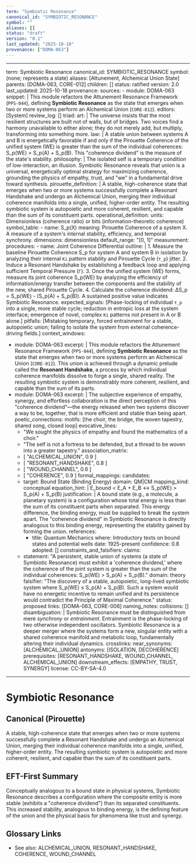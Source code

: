 ```yaml
---
term: "Symbiotic Resonance"
canonical_id: "SYMBIOTIC_RESONANCE"
symbol: ""
aliases: []
status: "draft"
version: "0.1"
last_updated: "2025-10-18"
provenance: ["DOMA-063"]
---
```


---
term: Symbiotic Resonance
canonical_id: SYMBIOTIC_RESONANCE
symbol: (none; represents a state)
aliases: [Attunement, Alchemical Union State]
parents: [DOMA-063, CORE-012]
children: []
status: ratified
version: 2.0
last_updated: 2025-10-18
provenance:
  sources:
    - module: DOMA-063
      snippet: |
        This module refactors the Attunement Resonance Framework (`PPS-044`), defining **Symbiotic Resonance** as the state that emerges when two or more systems perform an Alchemical Union (`CORE-012`).
  editors: [System]
  review_log: []
triad:
  art: |
    The universe insists that the most resilient structures are built not of walls, but of bridges. Two voices find a harmony unavailable to either alone; they do not merely add, but multiply, transforming into something more.
  law: |
    A stable union between systems A and B is energetically favorable if and only if the Pirouette Coherence of the unified system (WE) is greater than the sum of the individual coherences: S_p(WE) > S_p(A) + S_p(B). This "coherence dividend" is the measure of the state's stability.
  philosophy: |
    The isolated self is a temporary condition of low-interaction, an illusion. Symbiotic Resonance reveals that union is a universal, energetically optimal strategy for maximizing coherence, grounding the physics of empathy, trust, and "we" in a fundamental drive toward synthesis.
pirouette_definition: |
  A stable, high-coherence state that emerges when two or more systems successfully complete a Resonant Handshake and undergo an Alchemical Union, merging their individual coherence manifolds into a single, unified, higher-order entity. The resulting symbiotic system is autopoietic and more coherent, resilient, and capable than the sum of its constituent parts.
operational_definition:
  units: Dimensionless (coherence ratio) or bits (information-theoretic coherence)
  symbol_table:
    - name: S_p(X)
      meaning: Pirouette Coherence of a system X. A measure of a system's internal stability, efficiency, and temporal synchrony.
      dimensions: dimensionless
      default_range: "[0, 1]"
  measurement:
    procedures:
      - name: Joint Coherence Differential
        outline: |
          1. Measure the baseline Pirouette Coherence S_p for system A and system B in isolation by analyzing their internal `Ki` pattern stability and Pirouette Cycle (`τ_p`) jitter.
          2. Induce a Resonant Handshake by establishing a feedback loop and applying sufficient Temporal Pressure (`Γ`).
          3. Once the unified system (WE) forms, measure its joint coherence S_p(WE) by analyzing the efficiency of information/energy transfer between the components and the stability of the new, shared Pirouette Cycle.
          4. Calculate the coherence dividend: ΔS_p = S_p(WE) - (S_p(A) + S_p(B)). A sustained positive value indicates Symbiotic Resonance.
        expected_signals: [Phase-locking of individual `τ_p` into a single, more stable cycle; reduction in entropic loss at the system interface; emergence of novel, complex `Ki` patterns not present in A or B alone.]
        pitfalls: [Mistaking temporary, forced entrainment for a stable, autopoietic union; failing to isolate the system from external coherence-driving fields.]
context_windows:
  - module: DOMA-063
    excerpt: |
      This module refactors the Attunement Resonance Framework (`PPS-044`), defining **Symbiotic Resonance** as the state that emerges when two or more systems perform an Alchemical Union (`CORE-012`). This union is achieved through a dynamic prelude called the **Resonant Handshake**, a process by which individual coherence manifolds dissolve to forge a single, shared reality. The resulting symbiotic system is demonstrably more coherent, resilient, and capable than the sum of its parts.
  - module: DOMA-063
    excerpt: |
      The subjective experience of empathy, synergy, and effortless collaboration is the direct perception of this "coherence dividend"—the energy released when two systems discover a way to be, together, that is more efficient and stable than being apart.
poetic_connections:
  motifs: [the choir, the bridge, the woven tapestry, shared song, closed loop]
  evocative_lines:
    - "We sought the physics of empathy and found the mathematics of a choir."
    - "The self is not a fortress to be defended, but a thread to be woven into a greater tapestry."
  association_matrix:
    - [ "ALCHEMICAL_UNION", 0.9 ]
    - [ "RESONANT_HANDSHAKE", 0.8 ]
    - [ "WOUND_CHANNEL", 0.6 ]
    - [ "COHERENCE", 0.9 ]
formal_mappings:
  candidates:
    - target: Bound State (Binding Energy)
      domain: QM|CM
      mapping_kind: conceptual
      equation_hint: |
        E_bound < E_A + E_B  ↔  S_p(WE) > S_p(A) + S_p(B)
      justification: |
        A bound state (e.g., a molecule, a planetary system) is a configuration whose total energy is less than the sum of its constituent parts when separated. This energy difference, the binding energy, must be supplied to break the system apart. The "coherence dividend" in Symbiotic Resonance is directly analogous to this binding energy, representing the stability gained by forming the union.
      references:
        - title: Quantum Mechanics
          where: Introductory texts on bound states and potential wells
          date: 1925-present
      confidence: 0.8
  adopted: []
constraints_and_falsifiers:
  claims:
    - statement: "A persistent, stable union of systems (a state of Symbiotic Resonance) must exhibit a 'coherence dividend,' where the coherence of the joint system is greater than the sum of the individual coherences: S_p(WE) > S_p(A) + S_p(B)."
      domain: theory
      falsifier: "The discovery of a stable, autopoietic, long-lived symbiotic system where S_p(WE) ≤ S_p(A) + S_p(B). Such a system would have no energetic incentive to remain unified and its persistence would contradict the Principle of Maximal Coherence."
      status: proposed
      links: [DOMA-063, CORE-006]
naming_notes:
  collisions: []
  disambiguation: |
    Symbiotic Resonance must be distinguished from mere *synchrony* or *entrainment*. Entrainment is the phase-locking of two otherwise independent oscillators. Symbiotic Resonance is a deeper merger where the systems form a new, singular entity with a shared coherence manifold and metabolic loop, fundamentally altering their individual dynamics.
crosslinks:
  near_synonyms: [ALCHEMICAL_UNION]
  antonyms: [ISOLATION, DECOHERENCE]
  prerequisites: [RESONANT_HANDSHAKE, WOUND_CHANNEL, ALCHEMICAL_UNION]
  downstream_effects: [EMPATHY, TRUST, SYNERGY]
license: CC-BY-SA-4.0
---

# Symbiotic Resonance

## Canonical (Pirouette)
A stable, high-coherence state that emerges when two or more systems successfully complete a Resonant Handshake and undergo an Alchemical Union, merging their individual coherence manifolds into a single, unified, higher-order entity. The resulting symbiotic system is autopoietic and more coherent, resilient, and capable than the sum of its constituent parts.

## EFT-First Summary
Conceptually analogous to a bound state in physical systems, Symbiotic Resonance describes a configuration where the composite entity is more stable (exhibits a "coherence dividend") than its separated constituents. This increased stability, analogous to binding energy, is the defining feature of the union and the physical basis for phenomena like trust and synergy.

## Glossary Links
- See also: ALCHEMICAL_UNION, RESONANT_HANDSHAKE, COHERENCE, WOUND_CHANNEL